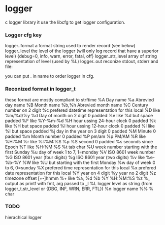 logger
======

c logger library
it use the libcfg to get logger configuration.

### Logger cfg key
logger.<name>.format	a format string used to render record (see below)
logger.<name>.level		the level of the logger (will only log record that have a superior level) {debug=0, info, warn, error, fatal, off}
logger.<name>.str_level	array of string representation of level (used by %L)
logger.<name>.out		reconize stdout, stderr and file:<path to logfile>

you can put . in name to order logger in cfg.


### Reconized format in logger_t
these format are mostly compliant to strftime
	%A	Day name
	%a	Abrevied day name
	%B	Month name
	%b,%h	Abrevied month name
	%C	Century number on 2 digit
	%c	prefered datetime representation for this local
	%D	like %m/%d/%y
	%d	Day of month on 2 digit 0 padded
	%e	like %d but space padded
	%F	like %Y-%m-%d
	%H	hour ussing 24-hour clock 0 padded
	%k	like %H but space padded
	%I	hour ussing 12-hour clock 0 padded
	%l	like %I but space padded
	%j	day in the year on 3 digit 0 padded
	%M	Minute 0 padded
	%m	Month number 0 padded
	%P	pm/am
	%p	PM/AM
	%R	like %H:%M
	%r	like %I:%M:%S %p
	%S	second 0 padded
	%s	seconds since Epoch
	%T	like %H:%M:%S
	%t	tab char
	%U	week number	starting with the first Sunday
	%u	day of week 1 to 7, 1=monday
	%V	ISO 8601 week number
	%G	ISO 8601 year (four digits)
	%g	ISO 8601 year (two digits)
	%v	like %e-%b-%Y
	%W	like %U but starting with the first Monday
	%w	day of week 0 to 6, 0=sunday
	%X	prefered time representation for this local
	%x	prefered date representation for this local
	%Y	year on 4 digit
	%y	year no 2 digit
	%z	timezone offset [+-]hhmm
	%+	like %a, %d %b %Y %H:%M:%S %z
	%_	output as printf with fmt, arg passed to _l
	%L	logger level as string (from logger_t.str_level or {DBG, INF, WRN, ERR, FTL})
	%n	logger name
	%%	% char


### TODO
hierachical logger
